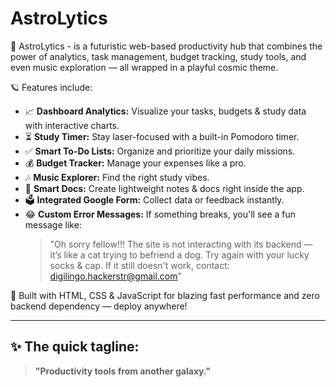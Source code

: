# AstroLytics
🚀 AstroLytics - is a futuristic web-based productivity hub that combines the power of analytics, task management, budget tracking, study tools, and even music exploration — all wrapped in a playful cosmic theme.

🪐 Features include:
- 📈 **Dashboard Analytics:** Visualize your tasks, budgets & study data with interactive charts.
- ⏳ **Study Timer:** Stay laser-focused with a built-in Pomodoro timer.
- ✅ **Smart To-Do Lists:** Organize and prioritize your daily missions.
- 💰 **Budget Tracker:** Manage your expenses like a pro.
- 🎶 **Music Explorer:** Find the right study vibes.
- 📝 **Smart Docs:** Create lightweight notes & docs right inside the app.
- 🗳 **Integrated Google Form:** Collect data or feedback instantly.
- 😂 **Custom Error Messages:** If something breaks, you'll see a fun message like:
  > "Oh sorry fellow!!! The site is not interacting with its backend — it’s like a cat trying to befriend a dog. Try again with your lucky socks & cap. If it still doesn't work, contact: digilingo.hackerstr@gmail.com"

🌌 Built with HTML, CSS & JavaScript for blazing fast performance and zero backend dependency — deploy anywhere!

---

## ✨ The quick tagline:
> **"Productivity tools from another galaxy."**

